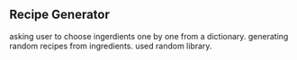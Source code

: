 ## Recipe Generator

asking user to choose ingerdients one by one from a dictionary. 
generating random recipes from ingredients. 
used random library. 
